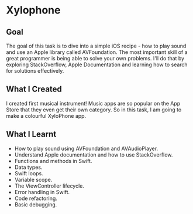 # Xylophone

## Goal

The goal of this task is to dive into a simple iOS recipe - how to play sound and use an Apple library called AVFoundation. The most important skill of a great programmer is being able to solve your own problems. I'll do that by exploring StackOverflow, Apple Documentation and learning how to search for solutions effectively.

## What I Created

I created first musical instrument! Music apps are so popular on the App Store that they even get their own category. So in this task, I am going to make a colourful XyloPhone app.

## What I Learnt

- How to play sound using AVFoundation and AVAudioPlayer.
- Understand Apple documentation and how to use StackOverflow.
- Functions and methods in Swift.
- Data types.
- Swift loops.
- Variable scope.
- The ViewController lifecycle.
- Error handling in Swift.
- Code refactoring.
- Basic debugging.
